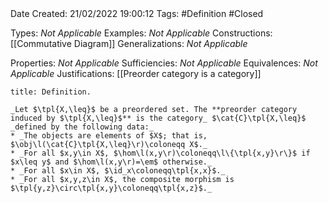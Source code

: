 <br />
<br />

Date Created: 21/02/2022 19:00:12
Tags: #Definition #Closed 

Types: _Not Applicable_
Examples: _Not Applicable_
Constructions: [[Commutative Diagram]]
Generalizations: _Not Applicable_

Properties: _Not Applicable_
Sufficiencies: _Not Applicable_
Equivalences: _Not Applicable_
Justifications: [[Preorder category is a category]]

``` ad-Definition
title: Definition.

_Let $\tpl{X,\leq}$ be a preordered set. The **preorder category induced by $\tpl{X,\leq}$** is the category_ $\cat{C}\tpl{X,\leq}$ _defined by the following data:_
* _The objects are elements of $X$; that is, $\obj\l(\cat{C}\tpl{X,\leq}\r)\coloneqq X$._
* _For all $x,y\in X$, $\hom\l(x,y\r)\coloneqq\l\{\tpl{x,y}\r\}$ if $x\leq y$ and $\hom\l(x,y\r)=\em$ otherwise._
* _For all $x\in X$, $\id_x\coloneqq\tpl{x,x}$._
* _For all $x,y,z\in X$, the composite morphism is $\tpl{y,z}\circ\tpl{x,y}\coloneqq\tpl{x,z}$._

```

